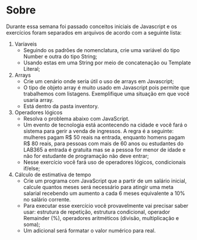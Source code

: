 # Sobre

Durante essa semana foi passado conceitos iniciais de Javascript e os exercícios foram separados em arquivos de acordo com a seguinte lista:

1. Varíaveis
   * Seguindo os padrões de nomenclatura, crie uma variável do tipo Number e outra do tipo String;
   * Usando estas em uma String por meio de concatenação ou Template Literal;
2. Arrays
   * Crie um cenário onde seria útil o uso de arrays em Javascript;
   * O tipo de objeto array é muito usado em Javascript pois permite que trabalhemos com listagens. Exemplifique uma situação em que você usaria array.
   * Está dentro da pasta inventory.
3. Operadores lógicos
   * Resolva o problema abaixo com JavaScript.
   * Um evento de tecnologia está acontecendo na cidade e você fará o sistema para gerir a venda de ingressos. A regra é a seguinte: mulheres pagam R$ 50 reais na entrada, enquanto homens pagam R$ 80 reais, para pessoas com mais de 60 anos ou estudantes do LAB365 a entrada é gratuita mas se a pessoa for menor de idade e não for estudante de programação não deve entrar;
   * Nesse exercício você fará uso de operadores lógicos, condicionais if/else;
4. Cálculo de estimativa de tempo
   * Crie um programa com JavaScript que a partir de um salário inicial, calcule quantos meses será necessário para atingir uma meta salarial recebendo um aumento a cada 6 meses equivalente a 10% no salário corrente.
   * Para executar esse exercício você provavelmente vai precisar saber usar: estrutura de repetição, estrutura condicional, operador Remainder (%), operadores aritméticos (divisão, multiplicação e soma);
   * Um adicional será formatar o valor numérico para real.